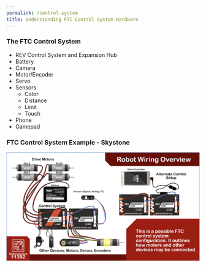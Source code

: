 ```yaml
---
permalink: /control-system
title: Understanding FTC Control System Hardware
---
```


### The FTC Control System
* REV Control System and Expansion Hub
* Battery
* Camera
* Motor/Encoder
* Servo
* Sensors
  * Color
  * Distance
  * Limit
  * Touch
* Phone
* Gamepad

### FTC Control System Example - Skystone
![FTC Skystone Control System Setup](/_pages/skystone_system.png)
